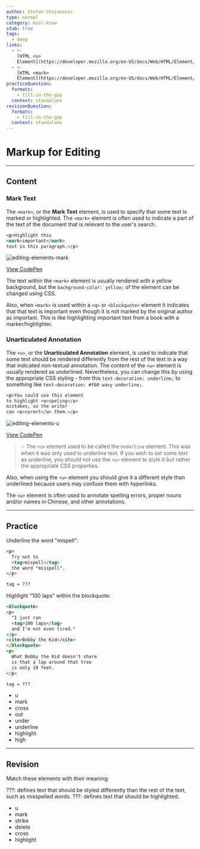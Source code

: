 ```yaml
---
author: Stefan-Stojanovic
type: normal
category: must-know
stub: true
tags:
  - deep
links:
  - >-
    [HTML <u>
    Element](https://developer.mozilla.org/en-US/docs/Web/HTML/Element/u){documentation}
  - >-
    [HTML <mark>
    Element](https://developer.mozilla.org/en-US/docs/Web/HTML/Element/mark){documentation}
practiceQuestion:
  formats:
    - fill-in-the-gap
  context: standalone
revisionQuestion:
  formats:
    - fill-in-the-gap
  context: standalone
---
```


# Markup for Editing


---

## Content

### Mark Text

The `<mark>`, or the **Mark Text** element, is used to specify that some text is marked or highlighted. The `<mark>` element is often used to indicate a part of the text of the document that is relevant to the user's search.

```html
<p>Highlight this
<mark>important</mark>
text in this paragraph.</p>
```

![editing-elements-mark](https://img.enkipro.com/55f1527201f294f0c317f4a3701727f3.png)

[View CodePen](https://codepen.io/enkidevs/pen/GBrJdP)

The text within the `<mark>` element is usually rendered with a yellow background, but the `background-color: yellow;` of the element can be changed using CSS.

Also, when `<mark>` is used within a `<q>` or `<blockquote>` element it indicates that that text is important even though it is not marked by the original author as important. This is like highlighting important text from a book with a marker/highlighter.

### Unarticulated Annotation

The `<u>`, or the **Unarticulated Annotation** element, is used to indicate that some text should be rendered differently from the rest of the text in a way that indicated non-textual annotation. The content of the `<u>` element is usually rendered as underlined. Nevertheless, you can change this by using the appropriate CSS styling - from this `text-decoration: underline;` to something like `text-decoration: #f00 wavy underline;`.

```html
<p>You could use this element
to highlight <u>speling</u>
mistakes, so the writer
can <u>corect</u> them.</p>
```

![editing-elements-u](https://img.enkipro.com/6c1c183ce8fda24a739e1c54523361d5.png)

[View CodePen](https://codepen.io/enkidevs/pen/OwWVBe)

> 💡 The `<u>` element used to be called the `Underline` element. This was when it was only used to underline text. If you wish to set some text as underline, you should not use the `<u>` element to style it but rather the appropriate CSS properties.

Also, when using the `<u>` element you should give it a different style than underlined because users may confuse them with hyperlinks.

The `<u>` element is often used to annotate spelling errors, proper nouns and/or names in Chinese, and other annotations.


---

## Practice

Underline the word "mispell":

```html
<p>
  Try not to
  <tag>mispell</tag>
  the word "misspell".
</p>
```

```html
tag = ???
```

Highlight "100 laps" within the blockquote:

```html
<blockquote>
<p>
  "I just ran
  <tag>100 laps</tag>
  and I'm not even tired."
</p>
<cite>Bobby the Kid</cite>
</blockquote>
<p>
  What Bobby the Kid doesn't share
  is that a lap around that tree
  is only 10 feet.
</p>
```

```html
tag = ???
```

- u
- mark
- cross
- out
- under
- underline
- highlight
- high


---

## Revision

Match these elements with their meaning:

???: defines text that should be styled differently than the rest of the text, such as misspelled words.
???: defines text that should be highlighted.

- u
- mark
- strike
- delete
- cross
- highlight
